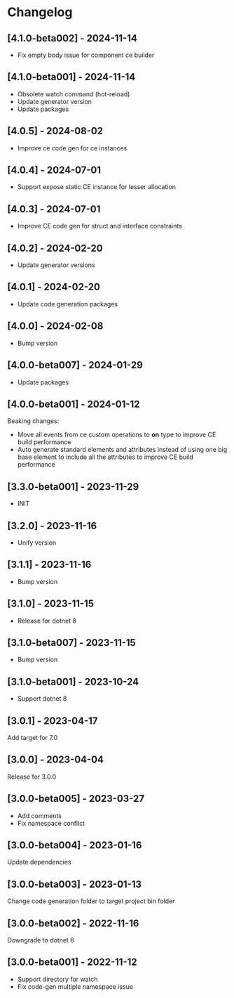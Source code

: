 # Changelog

## [4.1.0-beta002] - 2024-11-14

- Fix empty body issue for component ce builder

## [4.1.0-beta001] - 2024-11-14

- Obsolete watch command (hot-reload)
- Update generator version
- Update packages

## [4.0.5] - 2024-08-02

- Improve ce code gen for ce instances

## [4.0.4] - 2024-07-01

- Support expose static CE instance for lesser allocation

## [4.0.3] - 2024-07-01

- Improve CE code gen for struct and interface constraints

## [4.0.2] - 2024-02-20

- Update generator versions

## [4.0.1] - 2024-02-20

- Update code generation packages

## [4.0.0] - 2024-02-08

- Bump version

## [4.0.0-beta007] - 2024-01-29

- Update packages

## [4.0.0-beta001] - 2024-01-12

Beaking changes:

- Move all events from ce custom operations to **on** type to improve CE build performance
- Auto generate standard elements and attributes instead of using one big base element to include all the attributes to improve CE build performance

## [3.3.0-beta001] - 2023-11-29

- INIT

## [3.2.0] - 2023-11-16

- Unify version

## [3.1.1] - 2023-11-16

- Bump version

## [3.1.0] - 2023-11-15

- Release for dotnet 8

## [3.1.0-beta007] - 2023-11-15

- Bump version

## [3.1.0-beta001] - 2023-10-24

- Support dotnet 8

## [3.0.1] - 2023-04-17

Add target for 7.0

## [3.0.0] - 2023-04-04

Release for 3.0.0

## [3.0.0-beta005] - 2023-03-27

- Add comments
- Fix namespace conflict

## [3.0.0-beta004] - 2023-01-16

Update dependencies

## [3.0.0-beta003] - 2023-01-13

Change code generation folder to target project bin folder

## [3.0.0-beta002] - 2022-11-16

Downgrade to dotnet 6

## [3.0.0-beta001] - 2022-11-12

* Support directory for watch
* Fix code-gen multiple namespace issue

